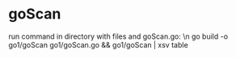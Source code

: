# goScan


run command in directory with files and goScan.go: \n
go build -o go1/goScan go1/goScan.go && go1/goScan | xsv table
